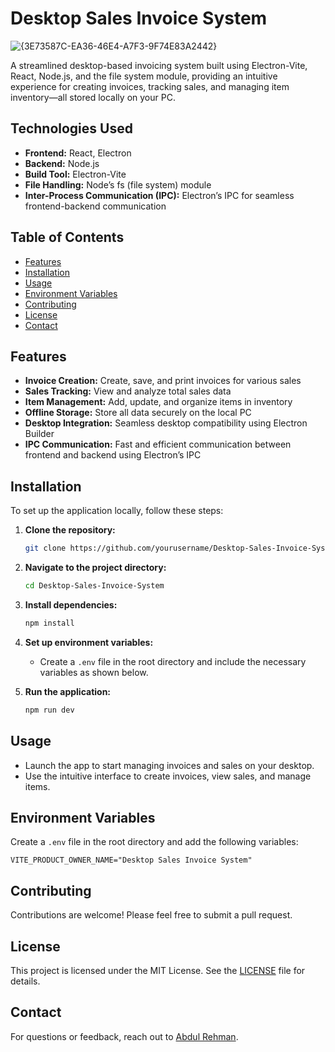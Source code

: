 # Desktop Sales Invoice System

![{3E73587C-EA36-46E4-A7F3-9F74E83A2442}](https://github.com/user-attachments/assets/c39a7a85-b3a5-43d9-b788-ef0d6626805e)

A streamlined desktop-based invoicing system built using Electron-Vite, React, Node.js, and the file system module, providing an intuitive experience for creating invoices, tracking sales, and managing item inventory—all stored locally on your PC.

## Technologies Used

- **Frontend:** React, Electron
- **Backend:** Node.js
- **Build Tool:** Electron-Vite
- **File Handling:** Node’s fs (file system) module
- **Inter-Process Communication (IPC):** Electron’s IPC for seamless frontend-backend communication

## Table of Contents

- [Features](#features)
- [Installation](#installation)
- [Usage](#usage)
- [Environment Variables](#environment-variables)
- [Contributing](#contributing)
- [License](#license)
- [Contact](#contact)

## Features

- **Invoice Creation:** Create, save, and print invoices for various sales
- **Sales Tracking:** View and analyze total sales data
- **Item Management:** Add, update, and organize items in inventory
- **Offline Storage:** Store all data securely on the local PC
- **Desktop Integration:** Seamless desktop compatibility using Electron Builder
- **IPC Communication:** Fast and efficient communication between frontend and backend using Electron’s IPC

## Installation

To set up the application locally, follow these steps:

1. **Clone the repository:**

   ```bash
   git clone https://github.com/yourusername/Desktop-Sales-Invoice-System.git
   ```

2. **Navigate to the project directory:**

   ```bash
   cd Desktop-Sales-Invoice-System
   ```

3. **Install dependencies:**

   ```bash
   npm install
   ```

4. **Set up environment variables:**

   - Create a `.env` file in the root directory and include the necessary variables as shown below.

5. **Run the application:**

   ```bash
   npm run dev
   ```

## Usage

- Launch the app to start managing invoices and sales on your desktop.
- Use the intuitive interface to create invoices, view sales, and manage items.

## Environment Variables

Create a `.env` file in the root directory and add the following variables:

```plaintext
VITE_PRODUCT_OWNER_NAME="Desktop Sales Invoice System"
```

## Contributing

Contributions are welcome! Please feel free to submit a pull request.

## License

This project is licensed under the MIT License. See the [LICENSE](LICENSE) file for details.

## Contact

For questions or feedback, reach out to [Abdul Rehman](mailto:abdulrehman.code1@gmail.com).
